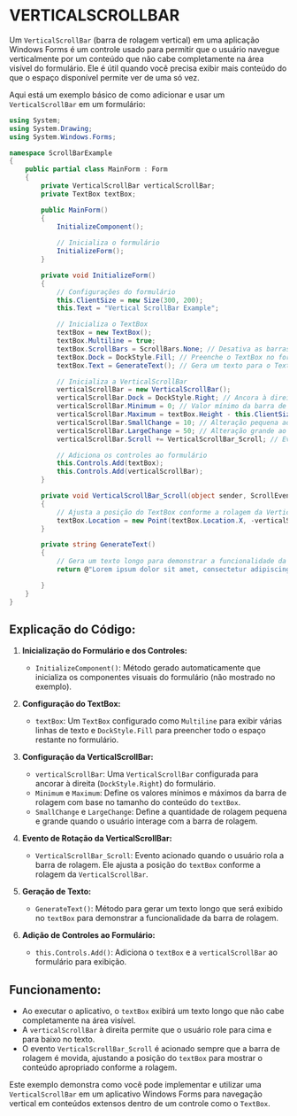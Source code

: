 # VERTICALSCROLLBAR
Um `VerticalScrollBar` (barra de rolagem vertical) em uma aplicação Windows Forms é um controle usado para permitir que o usuário navegue verticalmente por um conteúdo que não cabe completamente na área visível do formulário. Ele é útil quando você precisa exibir mais conteúdo do que o espaço disponível permite ver de uma só vez.

Aqui está um exemplo básico de como adicionar e usar um `VerticalScrollBar` em um formulário:

```csharp
using System;
using System.Drawing;
using System.Windows.Forms;

namespace ScrollBarExample
{
    public partial class MainForm : Form
    {
        private VerticalScrollBar verticalScrollBar;
        private TextBox textBox;

        public MainForm()
        {
            InitializeComponent();
            
            // Inicializa o formulário
            InitializeForm();
        }

        private void InitializeForm()
        {
            // Configurações do formulário
            this.ClientSize = new Size(300, 200);
            this.Text = "Vertical ScrollBar Example";

            // Inicializa o TextBox
            textBox = new TextBox();
            textBox.Multiline = true;
            textBox.ScrollBars = ScrollBars.None; // Desativa as barras de rolagem do TextBox
            textBox.Dock = DockStyle.Fill; // Preenche o TextBox no formulário
            textBox.Text = GenerateText(); // Gera um texto para o TextBox (conteúdo longo)

            // Inicializa a VerticalScrollBar
            verticalScrollBar = new VerticalScrollBar();
            verticalScrollBar.Dock = DockStyle.Right; // Ancora à direita do formulário
            verticalScrollBar.Minimum = 0; // Valor mínimo da barra de rolagem
            verticalScrollBar.Maximum = textBox.Height - this.ClientSize.Height; // Valor máximo da barra de rolagem
            verticalScrollBar.SmallChange = 10; // Alteração pequena ao clicar nas setas
            verticalScrollBar.LargeChange = 50; // Alteração grande ao clicar na área livre
            verticalScrollBar.Scroll += VerticalScrollBar_Scroll; // Evento de rolagem

            // Adiciona os controles ao formulário
            this.Controls.Add(textBox);
            this.Controls.Add(verticalScrollBar);
        }

        private void VerticalScrollBar_Scroll(object sender, ScrollEventArgs e)
        {
            // Ajusta a posição do TextBox conforme a rolagem da VerticalScrollBar
            textBox.Location = new Point(textBox.Location.X, -verticalScrollBar.Value);
        }

        private string GenerateText()
        {
            // Gera um texto longo para demonstrar a funcionalidade da barra de rolagem
            return @"Lorem ipsum dolor sit amet, consectetur adipiscing elit. Nullam quis felis mi. Nullam at vehicula odio. Praesent dictum, tortor vitae convallis fringilla, ex odio auctor velit, nec volutpat nisl risus nec purus. Nullam ac feugiat quam. Duis semper odio in nibh vestibulum convallis. Vestibulum ante ipsum primis in faucibus orci luctus et ultrices posuere cubilia curae; Maecenas ut nisi turpis. In hac habitasse platea dictumst. Fusce nec lacinia nisi. Aenean egestas enim vitae efficitur molestie. Proin vitae lacus a metus facilisis ultricies. Nulla facilisi. Sed et feugiat purus, quis viverra ligula. Quisque sit amet metus sapien.";

        }
    }
}
```

## Explicação do Código:
1. **Inicialização do Formulário e dos Controles:**
   - `InitializeComponent()`: Método gerado automaticamente que inicializa os componentes visuais do formulário (não mostrado no exemplo).

2. **Configuração do TextBox:**
   - `textBox`: Um `TextBox` configurado como `Multiline` para exibir várias linhas de texto e `DockStyle.Fill` para preencher todo o espaço restante no formulário.

3. **Configuração da VerticalScrollBar:**
   - `verticalScrollBar`: Uma `VerticalScrollBar` configurada para ancorar à direita (`DockStyle.Right`) do formulário.
   - `Minimum` e `Maximum`: Define os valores mínimos e máximos da barra de rolagem com base no tamanho do conteúdo do `textBox`.
   - `SmallChange` e `LargeChange`: Define a quantidade de rolagem pequena e grande quando o usuário interage com a barra de rolagem.

4. **Evento de Rotação da VerticalScrollBar:**
   - `VerticalScrollBar_Scroll`: Evento acionado quando o usuário rola a barra de rolagem. Ele ajusta a posição do `textBox` conforme a rolagem da `VerticalScrollBar`.

5. **Geração de Texto:**
   - `GenerateText()`: Método para gerar um texto longo que será exibido no `textBox` para demonstrar a funcionalidade da barra de rolagem.

6. **Adição de Controles ao Formulário:**
   - `this.Controls.Add()`: Adiciona o `textBox` e a `verticalScrollBar` ao formulário para exibição.

## Funcionamento:
- Ao executar o aplicativo, o `textBox` exibirá um texto longo que não cabe completamente na área visível.
- A `verticalScrollBar` à direita permite que o usuário role para cima e para baixo no texto.
- O evento `VerticalScrollBar_Scroll` é acionado sempre que a barra de rolagem é movida, ajustando a posição do `textBox` para mostrar o conteúdo apropriado conforme a rolagem.

Este exemplo demonstra como você pode implementar e utilizar uma `VerticalScrollBar` em um aplicativo Windows Forms para navegação vertical em conteúdos extensos dentro de um controle como o `TextBox`.